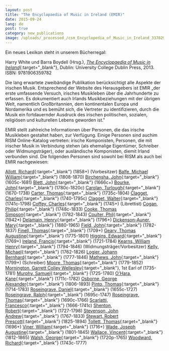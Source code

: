 ```yaml
---
layout: post
title: "The Encyclopaedia of Music in Ireland (EMIR)"
date: 2015-09-24
lang: de
post: true
category: new_publications
image: /uploads/_processed_/csm_Encyclopedia_of_Music_in_Ireland_337829a88f.jpg
---
```



Ein neues Lexikon steht in unserem Bücherregal:

Harry White und Barra Boydell (Hrsg.), [_The Encyclopaedia of Music in Ireland_](http://www.ucdpress.ie/display.asp?isbn=9781906359782&){:target="_blank"}, Dublin: University College Dublin Press, 2013. ISBN: 9781906359782

Die lang erwartete zweibändige Publikation berücksichtigt alle Aspekte der irischen Musik. Entsprechend der Website des Herausgebers ist EMIR „der erste umfassende Versuch, irisches Musikleben über die Jahrhunderte zu erfassen. Es dokumentiert auch Irlands Musikbeziehungen mit der übrigen Welt, namentlich Großbritannien, dem kontinentalen Europa und Nordamerika und es bemüht sich, die Vertreter zu identifizieren, durch die Musik ein fortdauernder Ausdruck des irischen politischen, sozialen, religiösen und kulturellen Lebens geworden ist."

EMIR stellt zahlreiche Informationen über Personen, die das irische Musikleben gestaltet haben, zur Verfügung. Einige Personen sind auchim RISM Online-Katalog vertreten: irische Komponisten, Personen, die mit irischer Musik in Verbindung stehen (als ehemalige Eigentümer, Schreiber oder Widmungsträger), oder ausländische Komponisten, diemit Irland verbunden sind. Die folgenden Personen sind sowohl bei RISM als auch bei EMIR nachgewiesen:

[Allott, Richard](https://opac.rism.info/search?id=700005854){:target="_blank"} (1858+) (Vorbesitzer)
[Balfe, Michael William](https://opac.rism.info/search?View=rism&author=Balfe+Michael+William){:target="_blank"} (1808-1870)
[Birchensha, John](https://opac.rism.info/search?View=rism&author=Birchensha+John){:target="_blank"} (1605c-1681)
[Blett, John](https://opac.rism.info/search?View=rism&author=Blett+John){:target="_blank"} (1666c+)
[Bourke, John](https://opac.rism.info/search?View=rism&author=Bourke+John){:target="_blank"} (1780c-1820c)
[Carolan, Turlough](https://opac.rism.info/search?View=rism&author=Carolan+Turlough){:target="_blank"} (1670-1738)
[Carter, Thomas](https://opac.rism.info/search?View=rism&author=Carter+Thomas){:target="_blank"} (1735c-1804)
[Clagget, Charles](https://opac.rism.info/search?View=rism&author=Clagget+Charles){:target="_blank"} (1740-1795c)
[Clagget, Walter](https://opac.rism.info/search?View=rism&author=Clagget+Walter){:target="_blank"} (1741c-1798)
[Coffey, Charles](https://opac.rism.info/search?View=rism&q=Coffey+Charles){:target="_blank"} (1745+) (Librettist)
[Cogan, Philip](https://opac.rism.info/search?View=rism&author=Cogan+Philip){:target="_blank"} (1748c-1833)
[Cooke, Thomas Simpson](https://opac.rism.info/search?View=rism&author=Cooke+Thomas+Simpson){:target="_blank"} (1782-1843)
[Coulter, Phil](https://opac.rism.info/search?View=rism&author=Coulter+Phil){:target="_blank"} (1942\*)
[Delamain, Henry](https://opac.rism.info/search?View=rism&author=Delamain+Henry){:target="_blank"} (1796+)
[Dickenson-Auner, Mary](https://opac.rism.info/search?View=rism&author=Dickenson+Auner+Mary){:target="_blank"} (1880-1965)
[Field, John](https://opac.rism.info/search?View=rism&author=Field+John){:target="_blank"} (1782-1837)
[Finell, Thomas](https://opac.rism.info/search?View=rism&author=Finell+Thomas){:target="_blank"} (1709+)
[Geary, Thomas Augustine](https://opac.rism.info/search?View=rism&author=Geary+Thomas+Augustine){:target="_blank"} (1775-1801)
[Higgins, Edward](https://opac.rism.info/search?View=rism&author=Higgins+Edward){:target="_blank"} (1769+)
[Ireland, Francis](https://opac.rism.info/search?View=rism&author=Ireland+Francis){:target="_blank"} (1721-1784)
[Kearns, William Henry](https://opac.rism.info/search?View=rism&q=Kearns+William+Henry){:target="_blank"} (1794-1846) (Widmungsträger/Vorbesitzer)
[Kelly, Michael](https://opac.rism.info/search?View=rism&author=Kelly+Michael){:target="_blank"} (1762-1826)
[Logier, Johann Bernhard](https://opac.rism.info/search?View=rism&author=Logier+Johann+Bernhard){:target="_blank"} (1777-1846)
[Mathews, John](https://opac.rism.info/search?View=rism&q=Mathews+John&year=1799){:target="_blank"} (1799+) (Schreiber)
[Moore, Thomas](https://opac.rism.info/search?View=rism&author=Moore+Thomas){:target="_blank"} (1779-1852)
[Mornington, Garrett Colley Wellesley](https://opac.rism.info/search?View=rism&author=Mornington+Garrett+Colley+Wellesley){:target="_blank"}, 1st Earl of (1735-1781)
[Murphy, Samuel](https://opac.rism.info/search?View=rism&author=Murphy+Samuel){:target="_blank"} (1725-1780)
[O'Hara, Kane](https://opac.rism.info/search?View=rism&author=O'Hara+Kane){:target="_blank"} (1711c-1782)
[Osborne, George Alexander](https://opac.rism.info/search?View=rism&author=Osborne+George+Alexander){:target="_blank"} (1806-1893)
[Pinto, Thomas](https://opac.rism.info/search?View=rism&author=Pinto+Thomas){:target="_blank"} (1714-1783)
[Roseingrave, Daniel](https://opac.rism.info/search?View=rism&author=Roseingrave+Daniel){:target="_blank"} (1655c-1727)
[Roseingrave, Ralph](https://opac.rism.info/search?View=rism&author=Roseingrave+Ralph){:target="_blank"} (1695c-1747)
[Roseingrave, Thomas](https://opac.rism.info/search?View=rism&author=Roseingrave+Thomas){:target="_blank"} (1690c-1766)
[Scarlatti, Francesco](https://opac.rism.info/search?View=rism&author=Scarlatti+Francesco){:target="_blank"} (1666-1741c)
[Shenton, Robert](https://opac.rism.info/search?View=rism&author=Shenton+Robert){:target="_blank"} (1727-1798)
[Stevenson, John Andrew](https://opac.rism.info/search?View=rism&author=Stevenson+John+Andrew){:target="_blank"} (1767-1833)
[Stewart, Robert Prescott](https://opac.rism.info/search?View=rism&author=Stewart+Robert+Prescott){:target="_blank"} (1825-1894)
[Tollett, Thomas](https://opac.rism.info/search?View=rism&author=Tollett+Thomas){:target="_blank"} (1696+)
[Viner, William](https://opac.rism.info/search?View=rism&author=Viner+William){:target="_blank"} (1716+)
[Wade, Joseph Augustine](https://opac.rism.info/search?View=rism&author=Wade+Joseph+Augustine){:target="_blank"} (1801-1845)
[Wallace, Vincent](https://opac.rism.info/search?View=rism&author=Wallace+Vincent){:target="_blank"} (1812-1865)
[Walsh, George](https://opac.rism.info/search?View=rism&author=Walsh+George){:target="_blank"} (1720p-1765)
[Woodward, Richard](https://opac.rism.info/search?View=rism&author=Woodward+Richard){:target="_blank"} (1743c-1777)





<script type="text/javascript">var switchTo5x=true;</script><script type="text/javascript" src="http://w.sharethis.com/button/buttons.js"></script><script type="text/javascript">stLight.options({publisher: "9b601438-1ce1-49d8-bfd7-9cff5df54c17", doNotHash: false, doNotCopy: false, hashAddressBar: false});</script>
